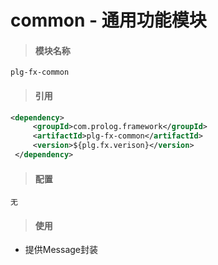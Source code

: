 # **common - 通用功能模块**

> #### 模块名称

```
plg-fx-common
```

> #### 引用

```xml
<dependency>
     <groupId>com.prolog.framework</groupId>
     <artifactId>plg-fx-common</artifactId>
     <version>${plg.fx.verison}</version>
 </dependency>
```

> #### 配置

```
无
```

> #### 使用

* 提供Message封装



